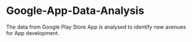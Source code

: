 # Google-App-Data-Analysis
The data from Google Play Store App is analysed to identify new  avenues for App development. 
